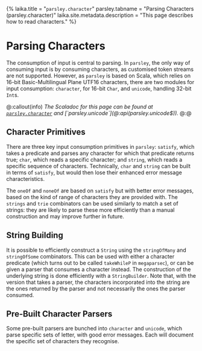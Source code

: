 {%
laika.title = "`parsley.character`"
parsley.tabname = "Parsing Characters (parsley.character)"
laika.site.metadata.description = "This page describes how to read characters."
%}

# Parsing Characters
The consumption of input is central to parsing. In `parsley`, the only way of
consuming input is by consuming characters, as customised token streams are
not supported. However, as `parsley` is based on Scala, which relies on
16-bit Basic-Multilingual Plane UTF16 characters, there are two modules for
input consumption: `character`, for 16-bit `Char`, and `unicode`, handling 32-bit `Int`s.

@:callout(info)
*The Scaladoc for this page can be found at [`parsley.character`](@:api(parsley.character$)) and [`parsley.unicode`](@:api(parsley.unicode$)).*
@:@

## Character Primitives
There are three key input consumption primitives in `parsley`: `satisfy`, which
takes a predicate and parses any character for which that predicate returns true; `char`, which reads a specific character; and `string`, which reads a specific
sequence of characters. Technically, `char` and `string` can be built in terms of
`satisfy`, but would then lose their enhanced error message characteristics.

The `oneOf` and `noneOf` are based on `satisfy` but with better error messages,
based on the kind of range of characters they are provided with.
The `strings` and `trie` combinators can be used similarly to match a set of
strings: they are likely to parse these more efficiently than a manual
construction and may improve further in future.

## String Building
It is possible to efficiently construct a `String` using the `stringOfMany` and
`stringOfSome` combinators. This can be used with either a character predicate (which turns out to be called `takeWhileP` in `megaparsec`), or can be given a
parser that consumes a character instead. The construction of the underlying
string is done efficiently with a `StringBuilder`. Note that, with the version
that takes a parser, the characters incorporated into the string are the ones
returned by the parser and not necessarily the ones the parser consumed.

## Pre-Built Character Parsers
Some pre-built parsers are bunched into `character` and `unicode`, which parse
specific sets of letter, with good error messages. Each will document the specific
set of characters they recognise.
